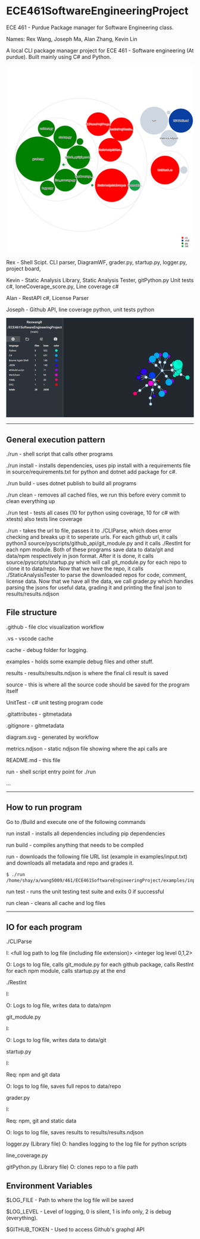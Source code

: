 # ECE461SoftwareEngineeringProject
ECE 461 - Purdue Package manager for Software Engineering class.

Names: Rex Wang, Joseph Ma, Alan Zhang, Kevin Lin

A local CLI package manager project for ECE 461 - Software engineering (At purdue). Built mainly using C# and Python.


![alt text](diagram.svg)

Rex - Shell Scipt. CLI parser, DiagramWF, grader.py, startup.py, logger.py, project board, 

Kevin - Static Analysis Library, Static Analysis Tester, gitPython.py Unit tests c#, loneCoverage_score.py, Line coverage c#

Alan - RestAPI c#, License Parser

Joseph - Github API, line coverage python, unit tests python


![alt text](repovis.png)


---

## General execution pattern

./run - shell script that calls other programs

./run install - installs dependencies, uses pip install with a requirements file in source/requirements.txt for python and dotnet add package for c#.

./run build - uses dotnet publish to build all programs

./run clean - removes all cached files, we run this before every commit to clean everything up

./run test - tests all cases (10 for python using coverage, 10 for c# with xtests) also tests line coverage 

./run <url to file> - takes the url to file, passes it to ./CLIParse, which does error checking and breaks up it to seperate urls. For each github url, it calls python3 source/pyscripts/github_api/git_module.py and it calls ./RestInt for each npm module. Both of these programs save data to data/git and data/npm respectively in json format. After it is done, it calls source/pyscripts/startup.py which will call git_module.py for each repo to clone it to data/repo. Now that we have the repo, it calls ./StaticAnalysisTester to parse the downloaded repos for code, comment, license data. Now that we have all the data, we call grader.py which handles parsing the jsons for useful data, grading it and printing the final json to results/results.ndjson

## File structure

.github - file cloc visualization workflow

.vs - vscode cache

cache - debug folder for logging.

examples - holds some example debug files and other stuff.

results - results/results.ndjson is where the final cli result is saved

source - this is where all the source code should be saved for the program itself

UnitTest - c# unit testing program code

.gitattributes - gitmetadata

.gitignore - gitmetadata

diagram.svg - generated by workflow

metrics.ndjson - static ndjson file showing where the api calls are

README.md - this file

run - shell script entry point for ./run


...

---

## How to run program

Go to /Build and execute one of the following commands

run install - installs all dependencies including pip dependencies

run build - compiles anything that needs to be compiled

run <URL> - downloads the following file URL list (example in examples/input.txt) and downloads all metadata and repo and grades it.

```shell
$ ./run /home/shay/a/wang5009/461/ECE461SoftwareEngineeringProject/examples/input.txt
```

run test - runs the unit testing test suite and exits 0 if successful

run clean - cleans all cache and log files

---

## IO for each program

./CLIParse 

I: <absolute file path to input file> <full log path to log file (including file extension)> <integer log level 0,1,2> <github token>

O: Logs to log file, calls git_module.py for each github package, calls RestInt for each npm module, calls startup.py at the end

./RestInt

I: <relative path to folder to save> <url to npm registry> <name of package> <log level> <log location>

O: Logs to log file, writes data to data/npm

git_module.py

I: <name of package> <url to github> <github token>

O: Logs to log file, writes data to data/git

startup.py

I: <log level> <log file> <abs path to input file>

Req: npm and git data

O: logs to log file, saves full repos to data/repo

grader.py

I: <log level> <log file>

Req: npm, git and static data

O: logs to log file, saves results to results/results.ndjson

logger.py (Library file)
O: handles logging to the log file for python scripts

line_coverage.py

gitPython.py (Library file)
O: clones repo to a file path


## Environment Variables

$LOG_FILE - Path to where the log file will be saved

$LOG_LEVEL - Level of logging, 0 is silent, 1 is info only, 2 is debug (everything).

$GITHUB_TOKEN - Used to access Github's graphql API
